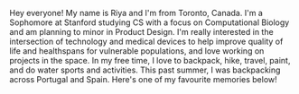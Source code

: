 Hey everyone! My name is Riya and I'm from Toronto, Canada. I'm a Sophomore at Stanford studying CS with a focus on Computational Biology and am planning to minor in Product Design. I'm really interested in the intersection of technology and medical devices to help improve quality of life and healthspans for vulnerable populations, and love working on projects in the space. In my free time, I love to backpack, hike, travel, paint, and do water sports and activities. This past summer, I was backpacking across Portugal and Spain. Here's one of my favourite memories below!
